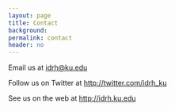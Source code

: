 ```yaml
---
layout: page
title: Contact
background: 
permalink: contact
header: no
---
```


Email us at <idrh@ku.edu>  

Follow us on Twitter at <http://twitter.com/idrh_ku>  

See us on the web at <http://idrh.ku.edu>  

